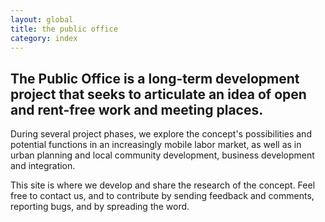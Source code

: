 ```yaml
---
layout: global
title: the public office
category: index
---
```


## The Public Office is a long-term development project that seeks to articulate an idea of open and rent-free work and meeting places.   

During several project phases, we explore the concept's possibilities and potential functions in an increasingly mobile labor market, as well as in urban planning and local community development, business development and integration.

This site is where we develop and share the research of the concept. Feel free to contact us, and to contribute by sending feedback and comments, reporting bugs, and by spreading the word.
